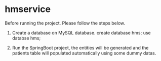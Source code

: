 # hmservice

Before running the project. Please follow the steps below.

1. Create a database on MySQL database.
    create database hms;
    use databse hms;

2. Run the SpringBoot project, the entities will be generated and the patients table will populated automatically using some 
dummy datas.
